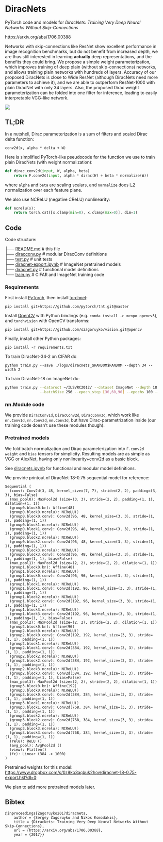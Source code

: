 DiracNets
=========

PyTorch code and models for *DiracNets: Training Very Deep Neural Networks Without Skip-Connections*

<https://arxiv.org/abs/1706.00388>

Networks with skip-connections like ResNet show excellent performance in image recognition benchmarks, but do not benefit from increased depth, we are thus still interested in learning __actually__ deep representations, and the benefits they could bring. We propose a simple weight parameterization, which improves training of deep plain (without skip-connections) networks, and allows training plain networks with hundreds of layers. Accuracy of our proposed DiracNets is close to Wide ResNet (although DiracNets need more parameters to achieve it), and we are able to outperform ResNet-1000 with plain DiracNet with only 34 layers. Also, the proposed Dirac weight parameterization can be folded into one filter for inference, leading to easily interpretable VGG-like network.

<img src=http://imagine.enpc.fr/~zagoruys/delta-circles.svg>


## TL;DR

In a nutshell, Dirac parameterization is a sum of filters and scaled Dirac delta function:

```
conv2d(x, alpha * delta + W)
```

Here is simplified PyTorch-like pseudocode for the function we use to train plain DiracNets (with weight normalization):

```python
def dirac_conv2d(input, W, alpha, beta)
    return F.conv2d(input, alpha * dirac(W) + beta * normalize(W))
```

where `alpha` and `beta` are scaling scalars, and `normalize` does l_2 normalization over each feature plane.

We also use NCReLU (negative CReLU) nonlinearity:

```python
def ncrelu(x):
    return torch.cat([x.clamp(min=0), x.clamp(max=0)], dim=1)
```


## Code

Code structure:

├── [README.md](README.md)          # this file<br>
├── [diracconv.py](diracconv.py)    # modular DiracConv definitions<br>
├── [test.py](test.py)              # unit tests<br>
├── [diracnet-export.ipynb](diracnet-export.ipynb) # ImageNet pretrained models<br>
├── [diracnet.py](diracnet.py)      # functional model definitions<br>
└── [train.py](train.py)            # CIFAR and ImageNet training code<br>

### Requirements

First install [PyTorch](https://pytorch.org), then install [torchnet](https://github.com/pytorch/tnt):

```
pip install git+https://github.com/pytorch/tnt.git@master
```

Install [OpenCV](https://opencv.org) with Python bindings (e.g. `conda install -c menpo opencv3`), and `torchvision`
with OpenCV transforms:

```
pip install git+https://github.com/szagoruyko/vision.git@opencv
```

Finally, install other Python packages:

```
pip install -r requirements.txt
```

To train DiracNet-34-2 on CIFAR do:

```
python train.py --save ./logs/diracnets_$RANDOM$RANDOM --depth 34 --width 2
```

To train DiracNet-18 on ImageNet do:

```bash
python train.py --dataroot ~/ILSVRC2012/ --dataset ImageNet --depth 18 --save ./logs/diracnet_$RANDOM$RANDOM \
                --batchSize 256 --epoch_step [30,60,90] --epochs 100 --weightDecay 0.0001 --lr_decay_ratio 0.1
```


### nn.Module code

We provide `DiracConv1d`, `DiracConv2d`, `DiracConv3d`, which work like `nn.Conv1d`, `nn.Conv2d`, `nn.Conv3d`, but have Dirac-parametrization inside (our training code doesn't use these modules though).


### Pretrained models

We fold batch normalization and Dirac parameterization into `F.conv2d` `weight` and `bias` tensors for simplicity. Resulting models are as simple as VGG or AlexNet, having only nonlinearity+conv2d as a basic block.

See [diracnets.ipynb](diracnets.ipynb) for functional and modular model definitions.

We provide printout of DiracNet-18-0.75 sequential model for reference:

```
Sequential (
  (conv): Conv2d(3, 48, kernel_size=(7, 7), stride=(2, 2), padding=(3, 3), bias=False)
  (max_pool0): MaxPool2d (size=(3, 3), stride=(2, 2), padding=(1, 1), dilation=(1, 1))
  (group0.block0.bn): Affine(48)
  (group0.block0.ncrelu): NCReLU()
  (group0.block0.conv): Conv2d(96, 48, kernel_size=(3, 3), stride=(1, 1), padding=(1, 1))
  (group0.block1.ncrelu): NCReLU()
  (group0.block1.conv): Conv2d(96, 48, kernel_size=(3, 3), stride=(1, 1), padding=(1, 1))
  (group0.block2.ncrelu): NCReLU()
  (group0.block2.conv): Conv2d(96, 48, kernel_size=(3, 3), stride=(1, 1), padding=(1, 1))
  (group0.block3.ncrelu): NCReLU()
  (group0.block3.conv): Conv2d(96, 48, kernel_size=(3, 3), stride=(1, 1), padding=(1, 1), bias=False)
  (max_pool1): MaxPool2d (size=(2, 2), stride=(2, 2), dilation=(1, 1))
  (group1.block0.bn): Affine(48)
  (group1.block0.ncrelu): NCReLU()
  (group1.block0.conv): Conv2d(96, 96, kernel_size=(3, 3), stride=(1, 1), padding=(1, 1))
  (group1.block1.ncrelu): NCReLU()
  (group1.block1.conv): Conv2d(192, 96, kernel_size=(3, 3), stride=(1, 1), padding=(1, 1))
  (group1.block2.ncrelu): NCReLU()
  (group1.block2.conv): Conv2d(192, 96, kernel_size=(3, 3), stride=(1, 1), padding=(1, 1))
  (group1.block3.ncrelu): NCReLU()
  (group1.block3.conv): Conv2d(192, 96, kernel_size=(3, 3), stride=(1, 1), padding=(1, 1), bias=False)
  (max_pool2): MaxPool2d (size=(2, 2), stride=(2, 2), dilation=(1, 1))
  (group2.block0.bn): Affine(96)
  (group2.block0.ncrelu): NCReLU()
  (group2.block0.conv): Conv2d(192, 192, kernel_size=(3, 3), stride=(1, 1), padding=(1, 1))
  (group2.block1.ncrelu): NCReLU()
  (group2.block1.conv): Conv2d(384, 192, kernel_size=(3, 3), stride=(1, 1), padding=(1, 1))
  (group2.block2.ncrelu): NCReLU()
  (group2.block2.conv): Conv2d(384, 192, kernel_size=(3, 3), stride=(1, 1), padding=(1, 1))
  (group2.block3.ncrelu): NCReLU()
  (group2.block3.conv): Conv2d(384, 192, kernel_size=(3, 3), stride=(1, 1), padding=(1, 1), bias=False)
  (max_pool3): MaxPool2d (size=(2, 2), stride=(2, 2), dilation=(1, 1))
  (group3.block0.bn): Affine(192)
  (group3.block0.ncrelu): NCReLU()
  (group3.block0.conv): Conv2d(384, 384, kernel_size=(3, 3), stride=(1, 1), padding=(1, 1))
  (group3.block1.ncrelu): NCReLU()
  (group3.block1.conv): Conv2d(768, 384, kernel_size=(3, 3), stride=(1, 1), padding=(1, 1))
  (group3.block2.ncrelu): NCReLU()
  (group3.block2.conv): Conv2d(768, 384, kernel_size=(3, 3), stride=(1, 1), padding=(1, 1))
  (group3.block3.ncrelu): NCReLU()
  (group3.block3.conv): Conv2d(768, 384, kernel_size=(3, 3), stride=(1, 1), padding=(1, 1))
  (relu): ReLU ()
  (avg_pool): AvgPool2d ()
  (view): Flatten()
  (fc): Linear (384 -> 1000)
)
```

Pretrained weights for this model: <https://www.dropbox.com/s/0z8ko3aqbuk2hov/diracnet-18-0.75-export.hkl?dl=0>

We plan to add more pretrained models later.

## Bibtex

```
@inproceedings{Zagoruyko2017diracnets,
    author = {Sergey Zagoruyko and Nikos Komodakis},
    title = {DiracNets: Training Very Deep Neural Networks Without Skip-Connections},
    url = {https://arxiv.org/abs/1706.00388},
    year = {2017}}
```
